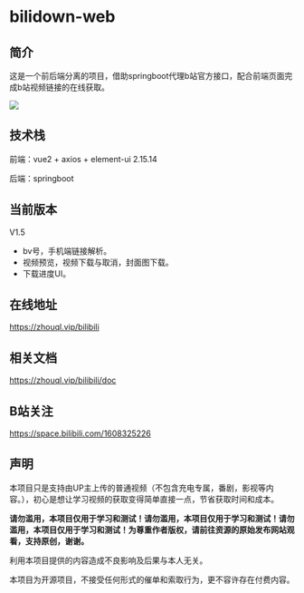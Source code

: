 # bilidown-web
## 简介
这是一个前后端分离的项目，借助springboot代理b站官方接口，配合前端页面完成b站视频链接的在线获取。

<img src="https://github.com/Zhouqluo/bilidown-web/blob/main/profile/bilidown-web.jpg">


## 技术栈
前端：vue2 + axios + element-ui 2.15.14

后端：springboot

## 当前版本

V1.5

- bv号，手机端链接解析。
- 视频预览，视频下载与取消，封面图下载。
- 下载进度UI。

## 在线地址
https://zhouql.vip/bilibili

## 相关文档
https://zhouql.vip/bilibili/doc

## B站关注
https://space.bilibili.com/1608325226

## 声明
本项目只是支持由UP主上传的普通视频（不包含充电专属，番剧，影视等内容。），初心是想让学习视频的获取变得简单直接一点，节省获取时间和成本。

<strong>请勿滥用，本项目仅用于学习和测试！请勿滥用，本项目仅用于学习和测试！请勿滥用，本项目仅用于学习和测试！为尊重作者版权，请前往资源的原始发布网站观看，支持原创，谢谢。</strong>

利用本项目提供的内容造成不良影响及后果与本人无关。

本项目为开源项目，不接受任何形式的催单和索取行为，更不容许存在付费内容。
